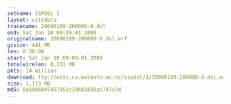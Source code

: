 ```yaml
---
setname: ISPDSL I
layout: witsdata
tracename: 20090109-200000-0.dsl
end: Sat Jan 10 09:30:01 2009
originalname: 20090109-200000-0.dsl.erf
gzsize: 441 MB
len: 0:30:00
start: Sat Jan 10 09:00:01 2009
totalwirelen: 8,331 MB
pkts: 14 million
download: ftp://wits.cs.waikato.ac.nz/ispdsl/1/20090109-200000-0.dsl.erf.gz
size: 1,119 MB
md5: 8a58b6897457953c19b82838ac747c7d
---
```

